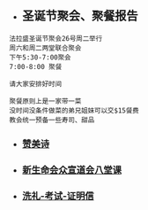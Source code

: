 
* ## 圣诞节聚会、聚餐报告

```
法拉盛圣诞节聚会26号周二举行
周六和周二两堂联合聚会
下午5:30-7:00聚会
7:00-8:00 聚餐

请大家安排好时间

聚餐原则上是一家带一菜
没时间没条件做菜的弟兄姐妹可以交$15餐费
教会统一预备一些寿司、甜品
```

* ### [赞美诗](/_posts/2023-12-12-赞美诗.md)
* ### [新生命会众宣道会八堂课](/_posts/2023-12-13-新生命会众宣道会八堂课.md)
* ### [洗礼-考试-证明信](/_posts/2023-12-13-洗礼-考试-证明信.md)
